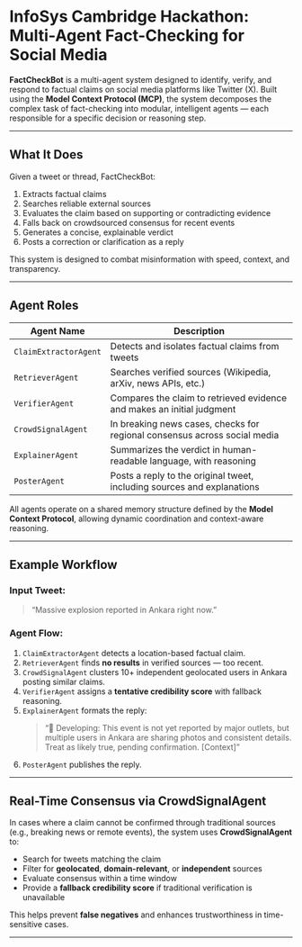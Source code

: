 # InfoSys Cambridge Hackathon: Multi-Agent Fact-Checking for Social Media

**FactCheckBot** is a multi-agent system designed to identify, verify, and respond to factual claims on social media platforms like Twitter (X). Built using the **Model Context Protocol (MCP)**, the system decomposes the complex task of fact-checking into modular, intelligent agents — each responsible for a specific decision or reasoning step.

---

## What It Does

Given a tweet or thread, FactCheckBot:

1. Extracts factual claims
2. Searches reliable external sources
3. Evaluates the claim based on supporting or contradicting evidence
4. Falls back on crowdsourced consensus for recent events
5. Generates a concise, explainable verdict
6. Posts a correction or clarification as a reply

This system is designed to combat misinformation with speed, context, and transparency.

---

## Agent Roles

| Agent Name           | Description |
|----------------------|-------------|
| `ClaimExtractorAgent` | Detects and isolates factual claims from tweets |
| `RetrieverAgent`      | Searches verified sources (Wikipedia, arXiv, news APIs, etc.) |
| `VerifierAgent`       | Compares the claim to retrieved evidence and makes an initial judgment |
| `CrowdSignalAgent`    | In breaking news cases, checks for regional consensus across social media |
| `ExplainerAgent`      | Summarizes the verdict in human-readable language, with reasoning |
| `PosterAgent`         | Posts a reply to the original tweet, including sources and explanations |

All agents operate on a shared memory structure defined by the **Model Context Protocol**, allowing dynamic coordination and context-aware reasoning.

---

## Example Workflow

### Input Tweet:
> “Massive explosion reported in Ankara right now.”

### Agent Flow:
1. `ClaimExtractorAgent` detects a location-based factual claim.
2. `RetrieverAgent` finds **no results** in verified sources — too recent.
3. `CrowdSignalAgent` clusters 10+ independent geolocated users in Ankara posting similar claims.
4. `VerifierAgent` assigns a **tentative credibility score** with fallback reasoning.
5. `ExplainerAgent` formats the reply:
   > “🚨 Developing: This event is not yet reported by major outlets, but multiple users in Ankara are sharing photos and consistent details. Treat as likely true, pending confirmation. [Context]”
6. `PosterAgent` publishes the reply.

---

## Real-Time Consensus via CrowdSignalAgent

In cases where a claim cannot be confirmed through traditional sources (e.g., breaking news or remote events), the system uses **CrowdSignalAgent** to:

- Search for tweets matching the claim
- Filter for **geolocated**, **domain-relevant**, or **independent** sources
- Evaluate consensus within a time window
- Provide a **fallback credibility score** if traditional verification is unavailable

This helps prevent **false negatives** and enhances trustworthiness in time-sensitive cases.

---
